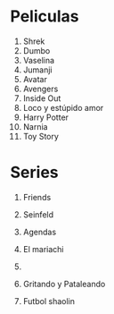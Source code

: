 # Peliculas

1. Shrek
2. Dumbo
3. Vaselina
4. Jumanji
5. Avatar
6. Avengers
7. Inside Out
8. Loco y estúpido amor
9. Harry Potter
10. Narnia
11. Toy Story


# Series

1. Friends
2. Seinfeld
3. Agendas
4. El mariachi
5. 

11. Gritando y Pataleando
12. Futbol shaolin
